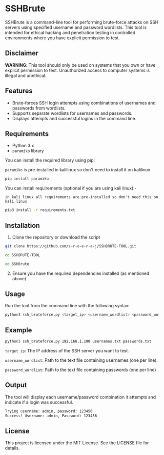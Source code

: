 # SSHBrute

SSHBrute is a command-line tool for performing brute-force attacks on SSH servers using specified username and password wordlists. This tool is intended for ethical hacking and penetration testing in controlled environments where you have explicit permission to test.

## Disclaimer

**WARNING**: This tool should only be used on systems that you own or have explicit permission to test. Unauthorized access to computer systems is illegal and unethical.

## Features

- Brute-forces SSH login attempts using combinations of usernames and passwords from wordlists.
- Supports separate wordlists for usernames and passwords.
- Displays attempts and successful logins in the command line.

## Requirements

- Python 3.x
- `paramiko` library

You can install the required library using pip:

`paramiko` is pre-installed in kalilinux so don't need to install it on kalilinux 

```bash
pip install paramiko
```
You can install requirements (optional if you are using kali linux):-

`in kali linux all requirements are pre-installed so don't need this on kali linux`

```bash
pip3 install -r requirements.txt
```

## Installation

1. Clone the repository or download the script

```bash
git clone https://github.com/s-r-e-e-r-a-j/SSHBRUTE-TOOL.git
```
```bash
cd SSHBRUTE-TOOL
```
```bash
cd SSHBrute
```
2. Ensure you have the required dependencies installed (as mentioned above)



## Usage

Run the tool from the command line with the following syntax:

```bash
python3 ssh_bruteforce.py <target_ip> <username_wordlist> <password_wordlist>
```

## Example

```bash
python3 ssh_bruteforce.py 192.168.1.100 usernames.txt passwords.txt
```

`target_ip`: The IP address of the SSH server you want to 
test.

`username_wordlist`: Path to the text file containing usernames (one per line).

`password_wordlist`: Path to the text file containing passwords (one per line)


## Output

The tool will display each username/password combination it attempts and indicate if a login was successful.

```bash
Trying username: admin, password: 123456
Success! Username: admin, Password: 123456
```

## License

This project is licensed under the MIT License. See the LICENSE file for details.
